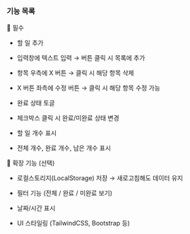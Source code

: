 ### 기능 목록
🎯 필수
- 할 일 추가

- 입력창에 텍스트 입력 → 버튼 클릭 시 목록에 추가

- 항목 우측에 X 버튼 → 클릭 시 해당 항목 삭제

- X 버튼 좌측에 수정 버튼 → 클릭 시 해당 항목 수정 가능 

- 완료 상태 토글

- 체크박스 클릭 시 완료/미완료 상태 변경

- 할 일 개수 표시

- 전체 개수, 완료 개수, 남은 개수 표시

🌱 확장 기능 (선택)
- 로컬스토리지(LocalStorage) 저장 → 새로고침해도 데이터 유지

- 필터 기능 (전체 / 완료 / 미완료 보기)

- 날짜/시간 표시

- UI 스타일링 (TailwindCSS, Bootstrap 등)

